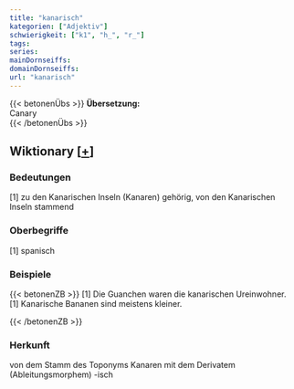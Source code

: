 ```yaml
---
title: "kanarisch"
kategorien: ["Adjektiv"]
schwierigkeit: ["k1", "h_", "r_"]
tags:
series:
mainDornseiffs:
domainDornseiffs:
url: "kanarisch"
---
```


{{< betonenÜbs >}}
**Übersetzung:**  
Canary  
{{< /betonenÜbs >}}

## Wiktionary [[+](https://de.wiktionary.org/wiki/kanarisch)]

### Bedeutungen
[1] zu den Kanarischen Inseln (Kanaren) gehörig, von den Kanarischen Inseln stammend  

### Oberbegriffe
[1] spanisch  

### Beispiele
{{< betonenZB >}}
[1] Die Guanchen waren die kanarischen Ureinwohner.  
[1] Kanarische Bananen sind meistens kleiner.  

{{< /betonenZB >}}
### Herkunft
von dem Stamm des Toponyms Kanaren mit dem Derivatem (Ableitungsmorphem) -isch  


